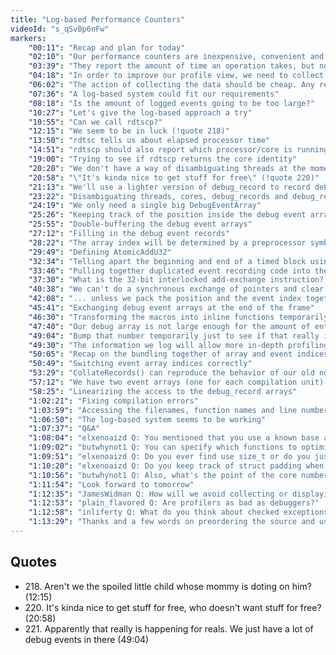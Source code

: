 ```yaml
---
title: "Log-based Performance Counters"
videoId: "s_qSvBp6nFw"
markers:
    "00:11": "Recap and plan for today"
    "02:10": "Our performance counters are inexpensive, convenient and thread-safe"
    "03:39": "They report the amount of time an operation takes, but not _when_ it happens"
    "04:18": "In order to improve our profile view, we need to collect more data"
    "06:02": "The action of collecting the data should be cheap. Any real work should be deferred till the end of the frame"
    "07:36": "A log-based system could fit our requirements"
    "08:18": "Is the amount of logged events going to be too large?"
    "10:27": "Let's give the log-based approach a try"
    "10:55": "Can we call rdtscp?"
    "12:15": "We seem to be in luck (!quote 218)"
    "13:50": "rdtsc tells us about elapsed processor time"
    "14:51": "rdtscp should also report which processor/core is running our code"
    "19:00": "Trying to see if rdtscp returns the core identity"
    "20:20": "We don't have a way of disambiguating threads at the moment"
    "20:58": "\"It's kinda nice to get stuff for free\" (!quote 220)"
    "21:13": "We'll use a lighter version of debug_record to record debug entries"
    "23:22": "Disambiguating threads, cores, debug_records and debug_record_arrays inside debug_event"
    "24:19": "We only need a single big DebugEventArray"
    "25:26": "Keeping track of the position inside the debug event array"
    "25:55": "Double-buffering the debug event arrays"
    "27:12": "Filling in the debug event records"
    "28:22": "The array index will be determined by a preprocessor symbol defined inside build.bat"
    "29:49": "Defining AtomicAddU32"
    "32:34": "Telling apart the beginning and end of a timed block using entry types"
    "33:46": "Pulling together duplicated event recording code into the RecordDebugEvent macro"
    "37:30": "What is the 32-bit interlocked add-exchange instruction? It's _InterlockedExchangeAdd"
    "40:38": "We can't do a synchronous exchange of pointers and clear the event index at the same time..."
    "42:08": "... unless we pack the position and the event index together into a single 64-bit variable"
    "45:41": "Exchanging debug event arrays at the end of the frame"
    "46:30": "Transforming the macros into inline functions temporarily for easy stepping"
    "47:40": "Our debug array is not large enough for the amount of entries we're recording"
    "49:04": "Bump that number temporarily just to see if that really is happening for reals (!quote 221)"
    "49:30": "The information we log will allow more in-depth profiling operations"
    "50:05": "Recap on the bundling together of array and event indices"
    "50:49": "Switching event array indices correctly"
    "53:29": "CollateRecords() can reproduce the behavior of our old non-log-based event system"
    "57:12": "We have two event arrays (one for each compilation unit) and that makes the code uglier than it would be if we had better tools"
    "58:25": "Linearizing the access to the debug_record arrays"
    "1:02:21": "Fixing compilation errors"
    "1:03:59": "Accessing the filenames, function names and line numbers of debug_records"
    "1:06:50": "The log-based system seems to be working"
    "1:07:37": "Q&A"
    "1:08:04": "elxenoaizd Q: You mentioned that you use a known base address for your memory management. Could you talk a bit more about that? Does that mean I can now find things by just offsetting from that address, and does it mean that if I fwrite this whole block I'll essentially be fwriting the whole game?"
    "1:09:02": "butwhynot1 Q: You can specify which functions to optimize by enabling optimization on the command line and surrounding code you don't want optimized with #pragma optimize(\"\", off) ..... #pragma optimize(\"\", on)"
    "1:09:51": "elxenoaizd Q: Do you ever find use size_t or do you just use u32, u64, etc?"
    "1:10:20": "elxenoaizd Q: Do you keep track of struct padding when you add / remove fields, or is it something you don't think about too much, so order of fields doesn't matter much?"
    "1:10:56": "butwhynot1 Q: Also, what's the point of the core number in the debug info? It seems the thread ID is the important part"
    "1:11:54": "Look forward to tomorrow"
    "1:12:35": "JamesWidman Q: How will we avoid collecting or displaying stats on debug-rendering code?"
    "1:12:53": "plain_flavored Q: Are profilers as bad as debuggers?"
    "1:12:58": "inliferty Q: What do you think about checked exceptions?"
    "1:13:29": "Thanks and a few words on preordering the source and using the GitHub repositories"
---
```


## Quotes

* 218\. Aren't we the spoiled little child whose mommy is doting on him? (12:15)
* 220\. It's kinda nice to get stuff for free, who doesn't want stuff for free? (20:58)
* 221\. Apparently that really is happening for reals. We just have a lot of debug events in there (49:04)

